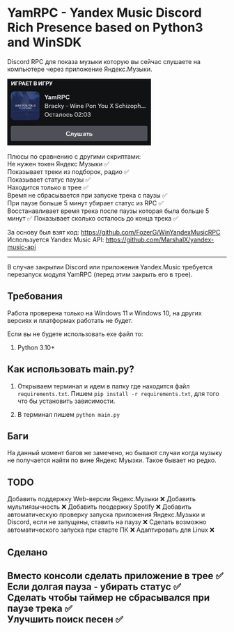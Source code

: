 # **YamRPC - Yandex Music Discord Rich Presence based on Python3 and WinSDK**
Discord RPC для показа музыки которую вы сейчас слушаете на компьютере через приложение Яндекс.Музыки.

![discord](./img/YamRPC.png)


Плюсы по сравнению с другими скриптами:    
Не нужен токен Яндекс Музыки ✅  
Показывает треки из подборок, радио ✅  
Показывает статус паузы ✅  
Находится только в трее ✅  
Время не сбрасывается при запуске трека с паузы ✅  
При паузе больше 5 минут убирает статус из RPC ✅  
Восстанавливает время трека после паузы которая была больше 5 минут ✅
Показывает сколько осталось до конца трека ✅


За основу был взят код: https://github.com/FozerG/WinYandexMusicRPC
Используется Yandex Music API: https://github.com/MarshalX/yandex-music-api


------------
В случае закрытии Discord или приложения Yandex.Music требуется перезапуск модуля YamRPC (перед этим закрыть его в трее).


## Требования
Работа проверена только на Windows 11 и Windows 10, на других версиях и платформах работать не будет.

Если вы не будете использовать ехе файл то:
1. Python 3.10+


## Как использовать main.py?

1. Открываем терминал и идем в папку где находится файл `requirements.txt`. Пишем `pip install -r requirements.txt`, для того что бы установить зависимости.

2. В терминал пишем `python main.py`


## Баги
На данный момент багов не замечено, но бывают случаи когда музыку не получается найти по вине Яндекс Муызки. Такое бывает но редко.

## TODO
Добавить поддержку Web-версии Яндекс.Музыки ❌
Добавить мультиязычность ❌
Добавить поодержку Spotify ❌
Добавить автоматическую проверку запуска приложения Яндекс.Музыки и Discord, если не запущены, ставить на паузу ❌
Сделать возможно автоматического запуска при старте ПК ❌
Адаптировать для Linux ❌

## Сделано
Вместо консоли сделать приложение в трее ✅  
Если долгая пауза - убирать статус ✅  
Сделать чтобы таймер не сбрасывался при паузе трека ✅    
Улучшить поиск песен ✅   
------------

